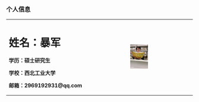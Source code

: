 ### 个人信息
<table border="0">
  <tr>
    <td width="65%">
      <h1>姓名：暴军</h1>
      <p><b>学历：硕士研究生</b></p>
      <p><b>学校：西北工业大学</b></p>
      <p><b>邮箱：2969192931@qq.com</b></p>
    </td>
    <td width="35%">
      <img src="/bj.jpg" width="30%">
    </td>
  </tr>
</table>

